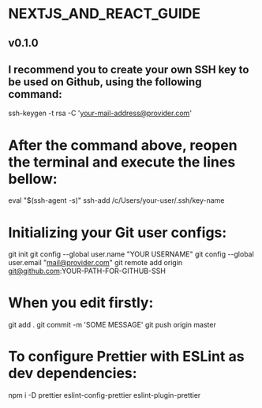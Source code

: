 # NEXTJS_AND_REACT_GUIDE

## v0.1.0

## I recommend you to create your own SSH key to be used on Github, using the following command:

ssh-keygen -t rsa -C 'your-mail-address@provider.com'

# After the command above, reopen the terminal and execute the lines bellow:

eval "$(ssh-agent -s)"
ssh-add /c/Users/your-user/.ssh/key-name

# Initializing your Git user configs:

git init
git config --global user.name "YOUR USERNAME"
git config --global user.email "mail@provider.com"
git remote add origin git@github.com:YOUR-PATH-FOR-GITHUB-SSH

# When you edit firstly:

git add .
git commit -m 'SOME MESSAGE'
git push origin master

# To configure Prettier with ESLint as dev dependencies:

npm i -D prettier eslint-config-prettier eslint-plugin-prettier
